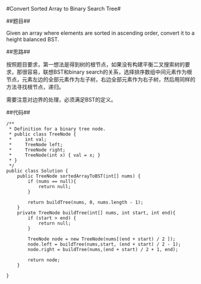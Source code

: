 #Convert Sorted Array to Binary Search Tree#

##题目##

Given an array where elements are sorted in ascending order, convert it to a height balanced BST.

##思路##

按照题目要求，第一想法是得到树的根节点，如果没有构建平衡二叉搜索树的要求，那很容易，联想BST和binary search的关系，选择排序数组中间元素作为根节点，元素左边的全部元素作为左子树，右边全部元素作为右子树，然后用同样的方法寻找根节点，递归。

需要注意对边界的处理，必须满足BST的定义。

##代码##

	/**
	 * Definition for a binary tree node.
	 * public class TreeNode {
	 *     int val;
	 *     TreeNode left;
	 *     TreeNode right;
	 *     TreeNode(int x) { val = x; }
	 * }
	 */
	public class Solution {
	    public TreeNode sortedArrayToBST(int[] nums) {
	        if (nums == null){
	            return null;
	        }
	        
	        return buildTree(nums, 0, nums.length - 1);
	    }
	    private TreeNode buildTree(int[] nums, int start, int end){
	        if (start > end) {
	            return null;
	        }
	        
	        TreeNode node = new TreeNode(nums[(end + start) / 2 ]);
	        node.left = buildTree(nums,start, (end + start) / 2 - 1);
	        node.right = buildTree(nums,(end + start) / 2 + 1, end);
	        
	        return node;
	    }    
	        
	}
